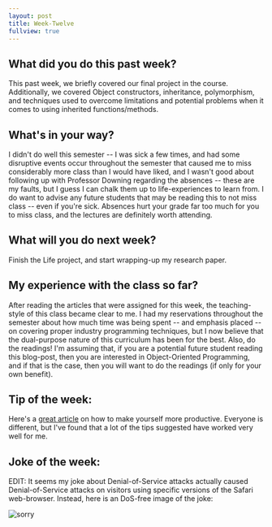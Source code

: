 ```yaml
---
layout: post
title: Week-Twelve
fullview: true
---
```


## What did you do this past week?
This past week, we briefly covered our final project in the course. Additionally, we covered Object constructors, inheritance, polymorphism, and techniques used to overcome limitations and potential problems when it comes to using inherited functions/methods.

## What's in your way?
I didn't do well this semester -- I was sick a few times, and had some disruptive events occur throughout the semester that caused me to miss considerably more class than I would have liked, and I wasn't good about following up with Professor Downing regarding the absences -- these are my faults, but I guess I can chalk them up to life-experiences to learn from. I do want to advise any future students that may be reading this to not miss class -- even if you're sick. Absences hurt your grade far too much for you to miss class, and the lectures are definitely worth attending.

## What will you do next week?
Finish the Life project, and start wrapping-up my research paper. 

## My experience with the class so far?
After reading the articles that were assigned for this week, the teaching-style of this class became clear to me. I had my reservations throughout the semester about how much time was being spent -- and emphasis placed -- on covering proper industry programming techniques, but I now believe that the dual-purpose nature of this curriculum has been for the best. Also, do the readings! I'm assuming that, if you are a potential future student reading this blog-post, then you are interested in Object-Oriented Programming, and if that is the case, then you will want to do the readings (if only for your own benefit).

## Tip of the week:
Here's a [great article](https://www.linkedin.com/pulse/surprising-things-ultra-productive-people-do-every-day-bradberry) on how to make yourself more productive. Everyone is different, but I've found that a lot of the tips suggested have worked very well for me.

## Joke of the week:
EDIT: It seems my joke about Denial-of-Service attacks actually caused Denial-of-Service attacks on visitors using specific versions of the Safari web-browser. Instead, here is an DoS-free image of the joke:    

![sorry](https://github.com/tannerjh5/tannerjh5.github.io/blob/master/images/DoSS.png)
